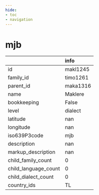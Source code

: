 ```yaml
---
hide:
- toc
- navigation
---
```

# mjb
|                      | info     |
|:---------------------|:---------|
| id                   | makl1245 |
| family_id            | timo1261 |
| parent_id            | maka1316 |
| name                 | Maklere  |
| bookkeeping          | False    |
| level                | dialect  |
| latitude             | nan      |
| longitude            | nan      |
| iso639P3code         | mjb      |
| description          | nan      |
| markup_description   | nan      |
| child_family_count   | 0        |
| child_language_count | 0        |
| child_dialect_count  | 0        |
| country_ids          | TL       |